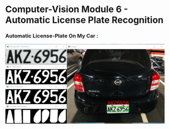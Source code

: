 #  Computer-Vision Module 6 - Automatic License Plate Recognition

### Automatic License-Plate On My Car :

![image](data/Car_Label.png)

